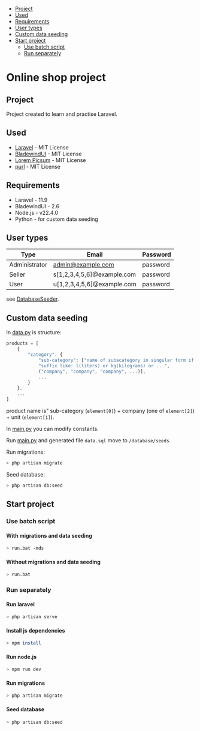 
- [Project](#project)
- [Used](#used)
- [Requirements](#requirements)
- [User types](#user-types)
- [Custom data seeding](#custom-data-seeding)
- [Start project](#start-project)
  - [Use batch script](#use-batch-script)
  - [Run separately](#run-separately)

# Online shop project

## Project

Project created to learn and practise Laravel.

## Used

- [Laravel](https://laravel.com/) - MIT License
- [BladewindUI](https://bladewindui.com/) - MIT License
- [Lorem Picsum](https://picsum.photos/) - MIT License
- [purl](https://github.com/allmarkedup/purl) - MIT License

## Requirements

- Laravel - 11.9
- BladewindUI - 2.6
- Node.js - v22.4.0
- Python - for custom data seeding

## User types

| Type          | Email                        | Password |
| ------------- | ---------------------------- | -------- |
| Administrator | admin@example.com            | password |
| Seller        | s[1,2,3,4,5,6]@example.com   | password |
| User          | u[1,2,3,4,5,6]@example.com   | password |

see [DatabaseSeeder](/database/seeders/DatabaseSeeder.php).


## Custom data seeding

In [data.py](/seed_data/data.py) is structure:

```js
products = [
    {
        "category": {
            "sub-category": ["name of subacategory in singular form if necessary", 
            "suffix like: l(liters) or kg(kilograms) or ...",
            ("company", "company", "company", ...)],
            ...
        }
    },
    ...
]
```

product name is" sub-category (```element[0]```) + company (one of ```element[2]```) + unit (```element[1]```).

In [main.py](/seed_data/main.py) you can modify constants.

Run [main.py](/seed_data/main.py) and generated file ```data.sql``` move to ```/database/seeds```.

Run migrations:

```bash
> php artisan migrate
```

Seed database:

```bash
> php artisan db:seed
```

## Start project

### Use batch script

#### With migrations and data seeding

```bash
> run.bat -mds
```

#### Without migrations and data seeding

```bash
> run.bat
```

### Run separately

#### Run laravel

```bash
> php artisan serve
```

#### Install js dependencies

```bash
> npm install
```

#### Run node.js

```bash
> npm run dev
```

#### Run migrations

```bash
> php artisan migrate
```

#### Seed database

```bash
> php artisan db:seed
```
